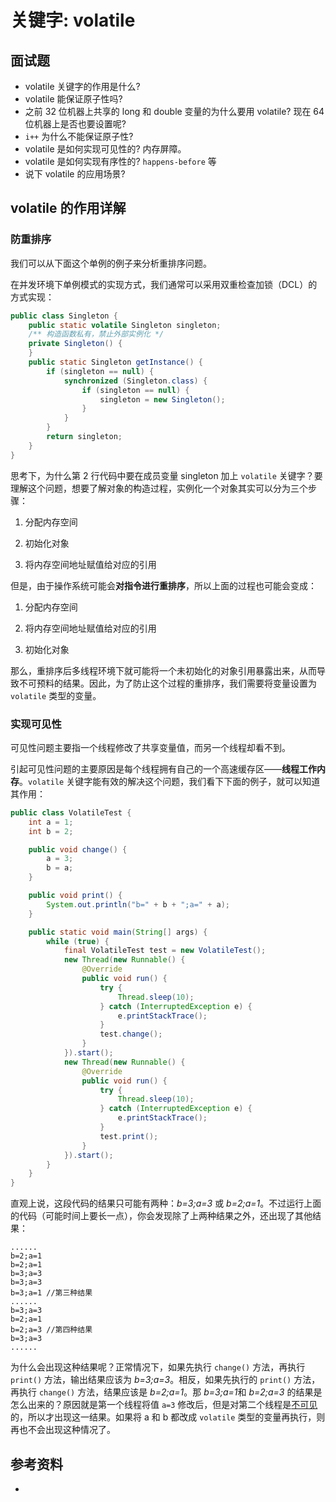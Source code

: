 # 关键字: volatile

## 面试题

- volatile 关键字的作用是什么?
- volatile 能保证原子性吗?
- 之前 32 位机器上共享的 long 和 double 变量的为什么要用 volatile? 现在 64 位机器上是否也要设置呢?
- `i++` 为什么不能保证原子性?
- volatile 是如何实现可见性的?  内存屏障。
- volatile 是如何实现有序性的?  `happens-before` 等
- 说下 volatile 的应用场景?



## volatile 的作用详解

### 防重排序

我们可以从下面这个单例的例子来分析重排序问题。

在并发环境下单例模式的实现方式，我们通常可以采用双重检查加锁（DCL）的方式实现： 

```java
public class Singleton {
    public static volatile Singleton singleton;
    /** 构造函数私有，禁止外部实例化 */
    private Singleton() {
    }
    public static Singleton getInstance() {
        if (singleton == null) {
            synchronized (Singleton.class) {
                if (singleton == null) {
                    singleton = new Singleton();
                }
            }
        }
        return singleton;
    }
}
```

思考下，为什么第 2 行代码中要在成员变量 singleton 加上 `volatile` 关键字？要理解这个问题，想要了解对象的构造过程，实例化一个对象其实可以分为三个步骤：

1. 分配内存空间

2. 初始化对象

3. 将内存空间地址赋值给对应的引用

但是，由于操作系统可能会**对指令进行重排序**，所以上面的过程也可能会变成：

1. 分配内存空间

2. 将内存空间地址赋值给对应的引用
3. 初始化对象

那么，重排序后多线程环境下就可能将一个未初始化的对象引用暴露出来，从而导致不可预料的结果。因此，为了防止这个过程的重排序，我们需要将变量设置为 `volatile` 类型的变量。



### 实现可见性

可见性问题主要指一个线程修改了共享变量值，而另一个线程却看不到。

引起可见性问题的主要原因是每个线程拥有自己的一个高速缓存区——**线程工作内存**。`volatile` 关键字能有效的解决这个问题，我们看下下面的例子，就可以知道其作用：

```java
public class VolatileTest {
    int a = 1;
    int b = 2;

    public void change() {
        a = 3;
        b = a;
    }

    public void print() {
        System.out.println("b=" + b + ";a=" + a);
    }

    public static void main(String[] args) {
        while (true) {
            final VolatileTest test = new VolatileTest();
            new Thread(new Runnable() {
                @Override
                public void run() {
                    try {
                        Thread.sleep(10);
                    } catch (InterruptedException e) {
                        e.printStackTrace();
                    }
                    test.change();
                }
            }).start();
            new Thread(new Runnable() {
                @Override
                public void run() {
                    try {
                        Thread.sleep(10);
                    } catch (InterruptedException e) {
                        e.printStackTrace();
                    }
                    test.print();
                }
            }).start();
        }
    }
}
```

直观上说，这段代码的结果只可能有两种：*b=3;a=3* 或 *b=2;a=1*。不过运行上面的代码（可能时间上要长一点），你会发现除了上两种结果之外，还出现了其他结果：

```
...... 
b=2;a=1
b=2;a=1
b=3;a=3
b=3;a=3
b=3;a=1 //第三种结果
...... 
b=3;a=3
b=2;a=1
b=2;a=3 //第四种结果
b=3;a=3
......
```

为什么会出现这种结果呢？正常情况下，如果先执行 `change()` 方法，再执行 `print()` 方法，输出结果应该为 *b=3;a=3*。相反，如果先执行的 `print()` 方法，再执行 `change()` 方法，结果应该是 *b=2;a=1*。那 *b=3;a=1*和 *b=2;a=3* 的结果是怎么出来的？原因就是第一个线程将值 `a=3` 修改后，但是对第二个线程是<u>不可见</u>的，所以才出现这一结果。如果将 a 和 b 都改成 `volatile` 类型的变量再执行，则再也不会出现这种情况了。



## 参考资料

- 
